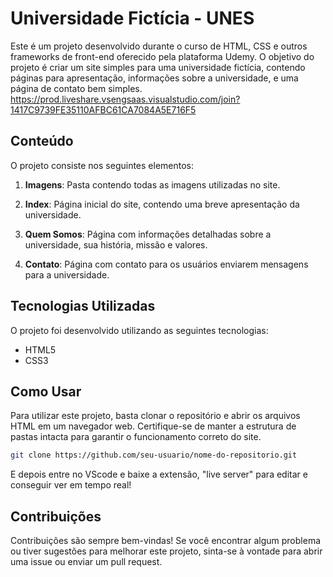 # Universidade Fictícia - UNES

Este é um projeto desenvolvido durante o curso de HTML, CSS e outros frameworks de front-end oferecido pela plataforma Udemy. O objetivo do projeto é criar um site simples para uma universidade fictícia, contendo páginas para apresentação, informações sobre a universidade, e uma página de contato bem simples.
https://prod.liveshare.vsengsaas.visualstudio.com/join?1417C9739FE35110AFBC61CA7084A5E716F5

## Conteúdo

O projeto consiste nos seguintes elementos:

1. **Imagens**: Pasta contendo todas as imagens utilizadas no site.

2. **Index**: Página inicial do site, contendo uma breve apresentação da universidade.

3. **Quem Somos**: Página com informações detalhadas sobre a universidade, sua história, missão e valores.

4. **Contato**: Página com contato para os usuários enviarem mensagens para a universidade.

## Tecnologias Utilizadas

O projeto foi desenvolvido utilizando as seguintes tecnologias:

- HTML5
- CSS3

## Como Usar

Para utilizar este projeto, basta clonar o repositório e abrir os arquivos HTML em um navegador web. Certifique-se de manter a estrutura de pastas intacta para garantir o funcionamento correto do site.

```bash
git clone https://github.com/seu-usuario/nome-do-repositorio.git
```
E depois entre no VScode e baixe a extensão, "live server" para editar e conseguir ver em tempo real!

## Contribuições

Contribuições são sempre bem-vindas! Se você encontrar algum problema ou tiver sugestões para melhorar este projeto, sinta-se à vontade para abrir uma issue ou enviar um pull request.
